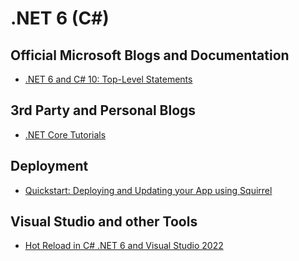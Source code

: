 # .NET 6 (C#)

## Official Microsoft Blogs and Documentation
- [.NET 6 and C# 10: Top-Level Statements](https://docs.microsoft.com/en-us/dotnet/core/tutorials/top-level-templates)

## 3rd Party and Personal Blogs
- [.NET Core Tutorials](https://dotnetcoretutorials.com/)

## Deployment
- [Quickstart: Deploying and Updating your App using Squirrel](https://intellitect.com/deploying-app-squirrel/#integrating-with-your-project)

## Visual Studio and other Tools
- [Hot Reload in C# .NET 6 and Visual Studio 2022](https://dotnetcoretutorials.com/2022/01/12/hot-reload-in-c-net-6-visual-studio-2022/)
